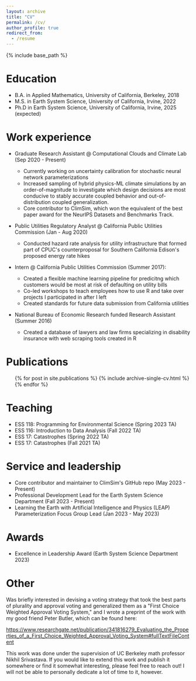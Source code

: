 ```yaml
---
layout: archive
title: "CV"
permalink: /cv/
author_profile: true
redirect_from:
  - /resume
---
```


{% include base_path %}

Education
======
* B.A. in Applied Mathematics, University of California, Berkeley, 2018
* M.S. in Earth System Science, University of California, Irvine, 2022
* Ph.D in Earth System Science, University of California, Irvine, 2025 (expected)

Work experience
======
* Graduate Research Assistant @ Computational Clouds and Climate Lab (Sep 2020 - Present)
  * Currently working on uncertainty calibration for stochastic neural network parameterizations
  * Increased sampling of hybrid physics-ML climate simulations by an order-of-magnitude to investigate which design decisions are most conducive to stably accurate coupled behavior and out-of-distribution coupled generalization.
  * Core contributor to ClimSim, which won the equivalent of the best paper award for the NeurIPS Datasets and Benchmarks Track.

* Public Utilities Regulatory Analyst @ California Public Utilities Commission (Jan - Aug 2020)
  * Conducted hazard rate analysis for utility infrastructure that formed part of CPUC's counterproposal for Southern California Edison's proposed energy rate hikes

* Intern @ California Public Utilities Commission (Summer 2017): 
  * Created a flexible machine learning pipeline for predicitng which customers would be most at risk of defaulting on utility bills
  * Co-led workshops to teach employees how to use R and take over projects I participated in after I left
  * Created standards for future data submission from California utilities

* National Bureau of Economic Research funded Research Assistant (Summer 2016)
  * Created a database of lawyers and law firms specializing in disability insurance with web scraping tools created in R

Publications
======
  <ul>{% for post in site.publications %}
    {% include archive-single-cv.html %}
  {% endfor %}</ul>
  
Teaching
======
- ESS 118: Programming for Environmental Science (Spring 2023 TA)
- ESS 116: Introduction to Data Analysis (Fall 2022 TA)
- ESS 17: Catastrophes (Spring 2022 TA)
- ESS 17: Catastrophes (Fall 2021 TA)

  
Service and leadership
=======
- Core contributor and maintainer to ClimSim's GitHub repo (May 2023 - Present)
- Professional Development Lead for the Earth System Science Department (Fall 2023 - Present)
- Learning the Earth with Artificial Intelligence and Physics (LEAP) Parameterization Focus Group Lead (Jan 2023 - May 2023)

Awards
=======
- Excellence in Leadership Award (Earth System Science Department 2023)

Other
=======
Was briefly interested in devising a voting strategy that took the best parts of plurality and approval voting and generalized them as a "First Choice Weighted Approval Voting System," and I wrote a preprint of the work with my good friend Peter Butler, which can be found here:

https://www.researchgate.net/publication/341816279_Evaluating_the_Properties_of_a_First_Choice_Weighted_Approval_Voting_System#fullTextFileContent

This work was done under the supervision of UC Berkeley math professor Nikhil Srivastava. If you would like to extend this work and publish it somewhere or find it somewhat interesting, please feel free to reach out! I will not be able to personally dedicate a lot of time to it, however.
